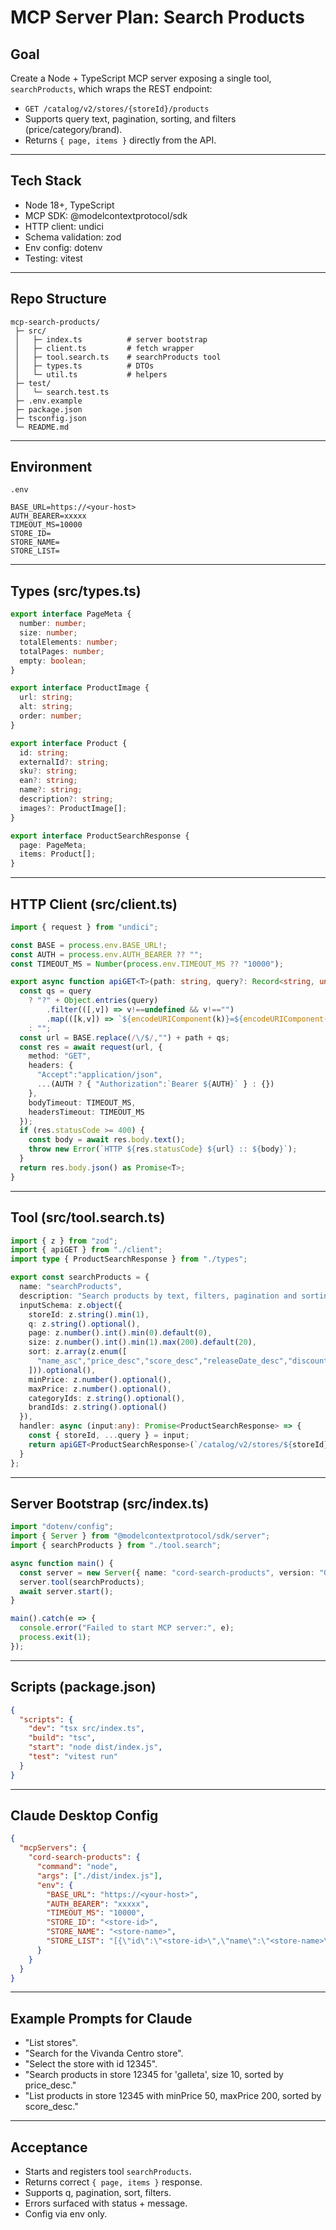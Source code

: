# MCP Server Plan: Search Products

## Goal
Create a Node + TypeScript MCP server exposing a single tool, `searchProducts`, which wraps the REST endpoint:

- `GET /catalog/v2/stores/{storeId}/products`
- Supports query text, pagination, sorting, and filters (price/category/brand).
- Returns `{ page, items }` directly from the API.

---

## Tech Stack
- Node 18+, TypeScript
- MCP SDK: @modelcontextprotocol/sdk
- HTTP client: undici
- Schema validation: zod
- Env config: dotenv
- Testing: vitest

---

## Repo Structure
```
mcp-search-products/
 ├─ src/
 │   ├─ index.ts          # server bootstrap
 │   ├─ client.ts         # fetch wrapper
 │   ├─ tool.search.ts    # searchProducts tool
 │   ├─ types.ts          # DTOs
 │   └─ util.ts           # helpers
 ├─ test/
 │   └─ search.test.ts
 ├─ .env.example
 ├─ package.json
 ├─ tsconfig.json
 └─ README.md
```

---

## Environment
`.env`
```
BASE_URL=https://<your-host>
AUTH_BEARER=xxxxx
TIMEOUT_MS=10000
STORE_ID=
STORE_NAME=
STORE_LIST=
```

---

## Types (src/types.ts)
```ts
export interface PageMeta {
  number: number;
  size: number;
  totalElements: number;
  totalPages: number;
  empty: boolean;
}

export interface ProductImage {
  url: string;
  alt: string;
  order: number;
}

export interface Product {
  id: string;
  externalId?: string;
  sku?: string;
  ean?: string;
  name?: string;
  description?: string;
  images?: ProductImage[];
}

export interface ProductSearchResponse {
  page: PageMeta;
  items: Product[];
}
```

---

## HTTP Client (src/client.ts)
```ts
import { request } from "undici";

const BASE = process.env.BASE_URL!;
const AUTH = process.env.AUTH_BEARER ?? "";
const TIMEOUT_MS = Number(process.env.TIMEOUT_MS ?? "10000");

export async function apiGET<T>(path: string, query?: Record<string, unknown>): Promise<T> {
  const qs = query
    ? "?" + Object.entries(query)
        .filter(([,v]) => v!==undefined && v!=="")
        .map(([k,v]) => `${encodeURIComponent(k)}=${encodeURIComponent(String(v))}`).join("&")
    : "";
  const url = BASE.replace(/\/$/,"") + path + qs;
  const res = await request(url, {
    method: "GET",
    headers: {
      "Accept":"application/json",
      ...(AUTH ? { "Authorization":`Bearer ${AUTH}` } : {})
    },
    bodyTimeout: TIMEOUT_MS,
    headersTimeout: TIMEOUT_MS
  });
  if (res.statusCode >= 400) {
    const body = await res.body.text();
    throw new Error(`HTTP ${res.statusCode} ${url} :: ${body}`);
  }
  return res.body.json() as Promise<T>;
}
```

---

## Tool (src/tool.search.ts)
```ts
import { z } from "zod";
import { apiGET } from "./client";
import type { ProductSearchResponse } from "./types";

export const searchProducts = {
  name: "searchProducts",
  description: "Search products by text, filters, pagination and sorting.",
  inputSchema: z.object({
    storeId: z.string().min(1),
    q: z.string().optional(),
    page: z.number().int().min(0).default(0),
    size: z.number().int().min(1).max(200).default(20),
    sort: z.array(z.enum([
      "name_asc","price_desc","score_desc","releaseDate_desc","discount_desc"
    ])).optional(),
    minPrice: z.number().optional(),
    maxPrice: z.number().optional(),
    categoryIds: z.string().optional(),
    brandIds: z.string().optional()
  }),
  handler: async (input:any): Promise<ProductSearchResponse> => {
    const { storeId, ...query } = input;
    return apiGET<ProductSearchResponse>(`/catalog/v2/stores/${storeId}/products`, query);
  }
};
```

---

## Server Bootstrap (src/index.ts)
```ts
import "dotenv/config";
import { Server } from "@modelcontextprotocol/sdk/server";
import { searchProducts } from "./tool.search";

async function main() {
  const server = new Server({ name: "cord-search-products", version: "0.1.0" });
  server.tool(searchProducts);
  await server.start();
}

main().catch(e => {
  console.error("Failed to start MCP server:", e);
  process.exit(1);
});
```

---

## Scripts (package.json)
```json
{
  "scripts": {
    "dev": "tsx src/index.ts",
    "build": "tsc",
    "start": "node dist/index.js",
    "test": "vitest run"
  }
}
```

---

## Claude Desktop Config
```json
{
  "mcpServers": {
    "cord-search-products": {
      "command": "node",
      "args": ["./dist/index.js"],
      "env": {
        "BASE_URL": "https://<your-host>",
        "AUTH_BEARER": "xxxxx",
        "TIMEOUT_MS": "10000",
        "STORE_ID": "<store-id>",
        "STORE_NAME": "<store-name>",
        "STORE_LIST": "[{\"id\":\"<store-id>\",\"name\":\"<store-name>\"}]"
      }
    }
  }
}
```

---

## Example Prompts for Claude
- "List stores".
- "Search for the Vivanda Centro store".
- "Select the store with id 12345".
- "Search products in store 12345 for 'galleta', size 10, sorted by price_desc."
- "List products in store 12345 with minPrice 50, maxPrice 200, sorted by score_desc."

---

## Acceptance
- Starts and registers tool `searchProducts`.
- Returns correct `{ page, items }` response.
- Supports q, pagination, sort, filters.
- Errors surfaced with status + message.
- Config via env only.
